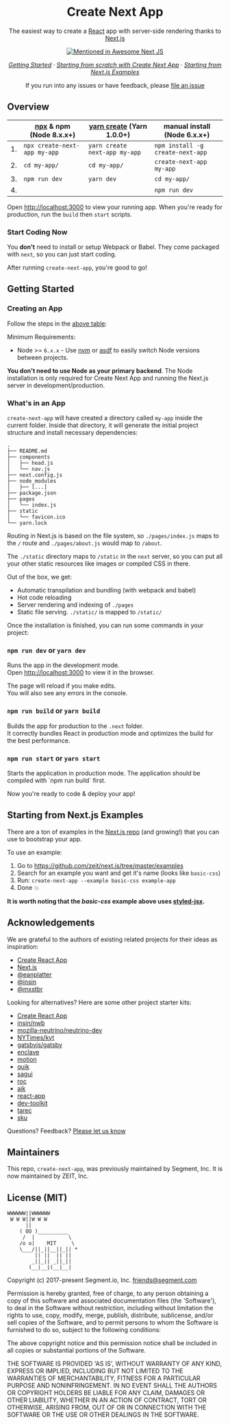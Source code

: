 <h1 align="center">Create Next App</h1>

<!-- description -->
<p align="center">
The easiest way to create a <a href="https://facebook.github.io/react">React</a> app with server-side rendering thanks to <a href="https://github.com/zeit/next.js">Next.js</a>
</p>

<!-- badges -->
<p align="center">
  <a href="https://github.com/unicodeveloper/awesome-nextjs"><img alt="Mentioned in Awesome Next JS" src="https://awesome.re/mentioned-badge.svg" /></a>
</p>

<!-- toc -->
<p align="center">
    <em>
      <a href="#getting-started">Getting Started</a>
      · <a href="https://github.com/zeit/next.js/blob/master/lib/templates/default/README.md">Starting from scratch with Create Next App</a>
      · <a href="#starting-from-nextjs-examples">Starting from Next.js Examples</a>
    </em>
</p>

<p align="center">
If you run into any issues or have feedback, please <a href="https://github.com/zeit/next.js/issues/new">file an issue</a>
</p>

## Overview

|     | [npx](https://github.com/zkat/npx) & npm (Node 8.x.x+) | [yarn create](https://yarnpkg.com/en/docs/cli/create) (Yarn 1.0.0+) | manual install (Node 6.x.x+)     |
| --- | ------------------------------------------------------ | ------------------------------------------------------------------- | -------------------------------- |
| 1.  | `npx create-next-app my-app`                           | `yarn create next-app my-app`                                       | `npm install -g create-next-app` |
| 2.  | `cd my-app/`                                           | `cd my-app/`                                                        | `create-next-app my-app`         |
| 3.  | `npm run dev`                                          | `yarn dev`                                                          | `cd my-app/`                     |
| 4.  |                                                        |                                                                     | `npm run dev`                    |

Open [http://localhost:3000](http://localhost:3000) to view your running app.
When you're ready for production, run the `build` then `start` scripts.

### Start Coding Now

You **don't** need to install or setup Webpack or Babel.
They come packaged with `next`, so you can just start coding.

After running `create-next-app`, you're good to go!

## Getting Started

### Creating an App

Follow the steps in the [above table](#overview):

Minimum Requirements:

- Node >= `6.x.x` - Use [nvm](https://github.com/creationix/nvm#usage) or [asdf](https://github.com/asdf-vm/asdf#readme) to easily switch Node versions between projects.

**You don't need to use Node as your primary backend**. The Node installation is only required for Create Next App and running the Next.js server in development/production.

### What's in an App

`create-next-app` will have created a directory called `my-app` inside the current folder. Inside that directory, it will generate the initial project structure and install necessary dependencies:

```
.
├── README.md
├── components
│   ├── head.js
│   └── nav.js
├── next.config.js
├── node_modules
│   ├── [...]
├── package.json
├── pages
│   └── index.js
├── static
│   └── favicon.ico
└── yarn.lock
```

Routing in Next.js is based on the file system, so `./pages/index.js` maps to the `/` route and
`./pages/about.js` would map to `/about`.

The `./static` directory maps to `/static` in the `next` server, so you can put all your
other static resources like images or compiled CSS in there.

Out of the box, we get:

- Automatic transpilation and bundling (with webpack and babel)
- Hot code reloading
- Server rendering and indexing of `./pages`
- Static file serving. `./static/` is mapped to `/static/`

Once the installation is finished, you can run some commands in your project:

### `npm run dev` or `yarn dev`

Runs the app in the development mode.<br>
Open [http://localhost:3000](http://localhost:3000) to view it in the browser.

The page will reload if you make edits.<br>
You will also see any errors in the console.

### `npm run build` or `yarn build`

Builds the app for production to the `.next` folder.<br>
It correctly bundles React in production mode and optimizes the build for the best performance.

### `npm run start` or `yarn start`

Starts the application in production mode.
The application should be compiled with \`npm run build\` first.

Now you're ready to code & deploy your app!

## Starting from Next.js Examples

There are a ton of examples in the [Next.js repo](https://github.com/zeit/next.js/tree/master/examples/) (and growing!) that you can use to bootstrap your app.

To use an example:

1.  Go to https://github.com/zeit/next.js/tree/master/examples
2.  Search for an example you want and get it's name (looks like `basic-css`)
3.  Run: `create-next-app --example basic-css example-app`
4.  Done 💥

**It is worth noting that the _basic-css_ example above uses [styled-jsx](https://github.com/zeit/styled-jsx).**

## Acknowledgements

We are grateful to the authors of existing related projects for their ideas as inspiration:

- [Create React App](https://github.com/facebookincubator/create-react-app)
- [Next.js](https://github.com/zeit/next.js)
- [@eanplatter](https://github.com/eanplatter)
- [@insin](https://github.com/insin)
- [@mxstbr](https://github.com/mxstbr)

Looking for alternatives? Here are some other project starter kits:

- [Create React App](https://github.com/facebookincubator/create-react-app)
- [insin/nwb](https://github.com/insin/nwb)
- [mozilla-neutrino/neutrino-dev](https://github.com/mozilla-neutrino/neutrino-dev)
- [NYTimes/kyt](https://github.com/NYTimes/kyt)
- [gatsbyjs/gatsby](https://github.com/gatsbyjs/gatsby)
- [enclave](https://github.com/eanplatter/enclave)
- [motion](https://github.com/motion/motion)
- [quik](https://github.com/satya164/quik)
- [sagui](https://github.com/saguijs/sagui)
- [roc](https://github.com/rocjs/roc)
- [aik](https://github.com/d4rkr00t/aik)
- [react-app](https://github.com/kriasoft/react-app)
- [dev-toolkit](https://github.com/stoikerty/dev-toolkit)
- [tarec](https://github.com/geowarin/tarec)
- [sku](https://github.com/seek-oss/sku)

Questions? Feedback? [Please let us know](https://github.com/zeit/next.js/issues/new)

## Maintainers

This repo, `create-next-app`, was previously maintained by Segment, Inc. It is now maintained by ZEIT, Inc.

## License (MIT)

```
WWWWWW||WWWWWW
 W W W||W W W
      ||
    ( OO )__________
     /  |           \
    /o o|    MIT     \
    \___/||_||__||_|| *
         || ||  || ||
        _||_|| _||_||
       (__|__|(__|__|
```

Copyright (c) 2017-present Segment.io, Inc. friends@segment.com

Permission is hereby granted, free of charge, to any person obtaining a copy of this software and associated documentation files (the 'Software'), to deal in the Software without restriction, including without limitation the rights to use, copy, modify, merge, publish, distribute, sublicense, and/or sell copies of the Software, and to permit persons to whom the Software is furnished to do so, subject to the following conditions:

The above copyright notice and this permission notice shall be included in all copies or substantial portions of the Software.

THE SOFTWARE IS PROVIDED 'AS IS', WITHOUT WARRANTY OF ANY KIND, EXPRESS OR IMPLIED, INCLUDING BUT NOT LIMITED TO THE WARRANTIES OF MERCHANTABILITY, FITNESS FOR A PARTICULAR PURPOSE AND NONINFRINGEMENT. IN NO EVENT SHALL THE AUTHORS OR COPYRIGHT HOLDERS BE LIABLE FOR ANY CLAIM, DAMAGES OR OTHER LIABILITY, WHETHER IN AN ACTION OF CONTRACT, TORT OR OTHERWISE, ARISING FROM, OUT OF OR IN CONNECTION WITH THE SOFTWARE OR THE USE OR OTHER DEALINGS IN THE SOFTWARE.

